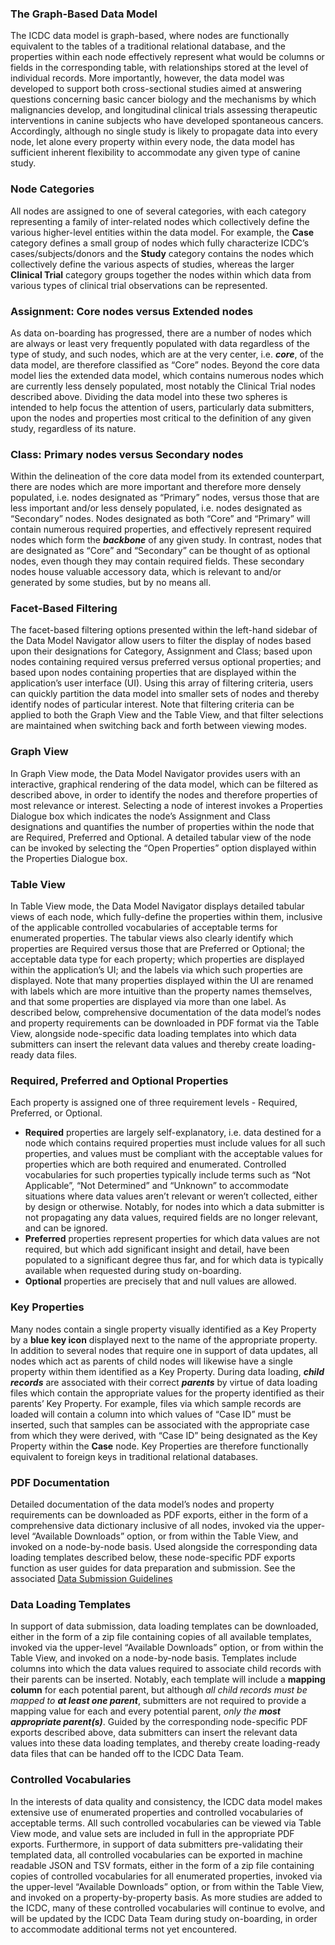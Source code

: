 ### The Graph-Based Data Model
The ICDC data model is graph-based, where nodes are functionally equivalent to the tables of a traditional relational database, and the properties within each node effectively represent what would be columns or fields in the corresponding table, with relationships stored at the level of individual records. More importantly, however, the data model was developed to support both cross-sectional studies aimed at answering questions concerning basic cancer biology and the mechanisms by which malignancies develop, and longitudinal clinical trials assessing therapeutic interventions in canine subjects who have developed spontaneous cancers. Accordingly, although no single study is likely to propagate data into every node, let alone every property within every node, the data model has sufficient inherent flexibility to accommodate any given type of canine study.


### Node Categories
All nodes are assigned to one of several categories, with each category representing a family of inter-related nodes which collectively define the various higher-level entities within the data model. For example, the **Case** category defines a small group of nodes which fully characterize ICDC’s cases/subjects/donors and the **Study** category contains the nodes which collectively define the various aspects of studies, whereas the larger **Clinical Trial** category groups together the nodes within which data from various types of clinical trial observations can be represented.


### Assignment: Core nodes versus Extended nodes
As data on-boarding has progressed, there are a number of nodes which are always or least very frequently populated with data regardless of the type of study, and such nodes, which are at the very center, i.e. ***core***, of the data model, are therefore classified as “Core” nodes. Beyond the core data model lies the extended data model, which contains numerous nodes which are currently less densely populated, most notably the Clinical Trial nodes described above. Dividing the data model into these two spheres is intended to help focus the attention of users, particularly data submitters, upon the nodes and properties most critical to the definition of any given study, regardless of its nature.


### Class: Primary nodes versus Secondary nodes
Within the delineation of the core data model from its extended counterpart, there are nodes which are more important and therefore more densely populated, i.e. nodes designated as “Primary” nodes, versus those that are less important and/or less densely populated, i.e. nodes designated as “Secondary” nodes. Nodes designated as both “Core” and “Primary” will contain numerous required properties, and effectively represent required nodes which form the ***backbone*** of any given study. In contrast, nodes that are designated as “Core” and “Secondary” can be thought of as optional nodes, even though they may contain required fields. These secondary nodes house valuable accessory data, which is relevant to and/or generated by some studies, but by no means all.


### Facet-Based Filtering
The facet-based filtering options presented within the left-hand sidebar of the Data Model Navigator allow users to filter the display of nodes based upon their designations for Category, Assignment and Class; based upon nodes containing required versus preferred versus optional properties; and based upon nodes containing properties that are displayed within the application’s user interface (UI). Using this array of filtering criteria, users can quickly partition the data model into smaller sets of nodes and thereby identify nodes of particular interest. Note that filtering criteria can be applied to both the Graph View and the Table View, and that filter selections are maintained when switching back and forth between viewing modes.


### Graph View
In Graph View mode, the Data Model Navigator provides users with an interactive, graphical rendering of the data model, which can be filtered as described above, in order to identify the nodes and therefore properties of most relevance or interest. Selecting a node of interest invokes a Properties Dialogue box which indicates the node’s Assignment and Class designations and quantifies the number of properties within the node that are Required, Preferred and Optional. A detailed tabular view of the node can be invoked by selecting the “Open Properties” option displayed within the Properties Dialogue box.


### Table View
In Table View mode, the Data Model Navigator displays detailed tabular views of each node, which fully-define the properties within them, inclusive of the applicable controlled vocabularies of acceptable terms for enumerated properties. The tabular views also clearly identify which properties are Required versus those that are Preferred or Optional; the acceptable data type for each property; which properties are displayed within the application’s UI; and the labels via which such properties are displayed. Note that many properties displayed within the UI are renamed with labels which are more intuitive than the property names themselves, and that some properties are displayed via more than one label. As described below, comprehensive documentation of the data model’s nodes and property requirements can be downloaded in PDF format via the Table View, alongside node-specific data loading templates into which data submitters can insert the relevant data values and thereby create loading-ready data files.


### Required, Preferred and Optional Properties
Each property is assigned one of three requirement levels - Required, Preferred, or Optional.
*   **Required** properties are largely self-explanatory, i.e. data destined for a node which contains required properties must include values for all such properties, and values must be compliant with the acceptable values for properties which are both required and enumerated. Controlled vocabularies for such properties typically include terms such as “Not Applicable”, “Not Determined” and “Unknown” to accommodate situations where data values aren’t relevant or weren’t collected, either by design or otherwise. Notably, for nodes into which a data submitter is not propagating any data values, required fields are no longer relevant, and can be ignored.
*   **Preferred** properties represent properties for which data values are not required, but which add significant insight and detail, have been populated to a significant degree thus far, and for which data is typically available when requested during study on-boarding.
*   **Optional** properties are precisely that and null values are allowed.


### Key Properties
Many nodes contain a single property visually identified as a Key Property by a **blue key icon** displayed next to the name of the appropriate property. In addition to several nodes that require one in support of data updates, all nodes which act as parents of child nodes will likewise have a single property within them identified as a Key Property. During data loading, ***child records*** are associated with their correct ***parents*** by virtue of data loading files which contain the appropriate values for the property identified as their parents’ Key Property. For example, files via which sample records are loaded will contain a column into which values of “Case ID” must be inserted, such that samples can be associated with the appropriate case from which they were derived, with “Case ID” being designated as the Key Property within the **Case** node. Key Properties are therefore functionally equivalent to foreign keys in traditional relational databases.


### PDF Documentation
Detailed documentation of the data model’s nodes and property requirements can be downloaded as PDF exports, either in the form of a comprehensive data dictionary inclusive of all nodes, invoked via the upper-level “Available Downloads” option, or from within the Table View, and invoked on a node-by-node basis. Used alongside the corresponding data loading templates described below, these node-specific PDF exports function as user guides for data preparation and submission. See the associated [Data Submission Guidelines](https://datacommons.cancer.gov)


### Data Loading Templates
In support of data submission, data loading templates can be downloaded, either in the form of a zip file containing copies of all available templates, invoked via the upper-level “Available Downloads” option, or from within the Table View, and invoked on a node-by-node basis. Templates include columns into which the data values required to associate child records with their parents can be inserted. Notably, each template will include a **mapping column** for each potential parent, but although *all child records must be mapped to **at least one parent***, submitters are not required to provide a mapping value for each and every potential parent, *only the* ***most appropriate parent(s)***. Guided by the corresponding node-specific PDF exports described above, data submitters can insert the relevant data values into these data loading templates, and thereby create loading-ready data files that can be handed off to the ICDC Data Team.


### Controlled Vocabularies
In the interests of data quality and consistency, the ICDC data model makes extensive use of enumerated properties and controlled vocabularies of acceptable terms. All such controlled vocabularies can be viewed via Table View mode, and value sets are included in full in the appropriate PDF exports. Furthermore, in support of data submitters pre-validating their templated data, all controlled vocabularies can be exported in machine readable JSON and TSV formats, either in the form of a zip file containing copies of controlled vocabularies for all enumerated properties, invoked via the upper-level “Available Downloads” option, or from within the Table View, and invoked on a property-by-property basis. As more studies are added to the ICDC, many of these controlled vocabularies will continue to evolve, and will be updated by the ICDC Data Team during study on-boarding, in order to accommodate additional terms not yet encountered.
